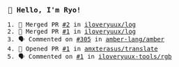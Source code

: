 <samp>

### 👋 Hello, I'm Ryo!
<!--START_SECTION:activity-->
1. 🎉 Merged PR [#2](https://github.com/iloveryuux/log/pull/2) in [iloveryuux/log](https://github.com/iloveryuux/log)
2. 🎉 Merged PR [#1](https://github.com/iloveryuux/log/pull/1) in [iloveryuux/log](https://github.com/iloveryuux/log)
3. 🗣 Commented on [#305](https://github.com/amber-lang/amber/pull/305#issuecomment-2249222869) in [amber-lang/amber](https://github.com/amber-lang/amber)
4. 💪 Opened PR [#1](https://github.com/amxterasus/translate/pull/1) in [amxterasus/translate](https://github.com/amxterasus/translate)
5. 🗣 Commented on [#1](https://github.com/iloveryuux-tools/rgb/issues/1#issuecomment-2240525609) in [iloveryuux-tools/rgb](https://github.com/iloveryuux-tools/rgb)
<!--END_SECTION:activity-->